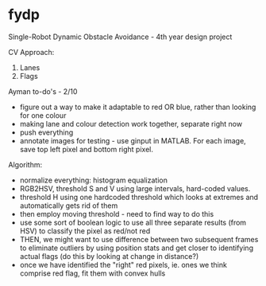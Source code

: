 fydp
====

Single-Robot Dynamic Obstacle Avoidance - 4th year design project

CV Approach:
1. Lanes
2. Flags


Ayman to-do's - 2/10

- figure out a way to make it adaptable to red OR blue, rather than looking for one colour
- making lane and colour detection work together, separate right now
- push everything
- annotate images for testing - use ginput in MATLAB. For each image, save top left pixel and bottom right pixel.

Algorithm:
- normalize everything: histogram equalization
- RGB2HSV, threshold S and V using large intervals, hard-coded values.
- threshold H using one hardcoded threshold which looks at extremes and automatically gets rid of them
- then employ moving threshold - need to find way to do this
- use some sort of boolean logic to use all three separate results (from HSV) to classify the pixel as red/not red
- THEN, we might want to use difference between two subsequent frames to eliminate outliers by using position stats and get closer to identifying actual flags (do this by looking at change in distance?)
- once we have identified the "right" red pixels, ie. ones we think comprise red flag, fit them with convex hulls
